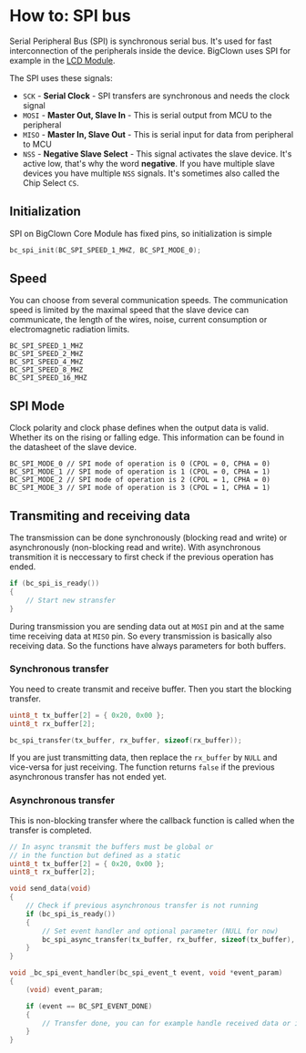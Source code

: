 # How to: SPI bus

Serial Peripheral Bus \(SPI\) is synchronous serial bus. It's used for fast interconnection of the peripherals inside the device. BigClown uses SPI for example in the [LCD Module](how-to-lcd-module.md).

The SPI uses these signals:

* `SCK` - **Serial Clock** - SPI transfers are synchronous and needs the clock signal
* `MOSI` - **Master Out, Slave In** - This is serial output from MCU to the peripheral
* `MISO` - **Master In, Slave Out** - This is serial input for data from peripheral to MCU
* `NSS` - **Negative Slave Select** - This signal activates the slave device. It's active low, that's why the word **negative**. If you have multiple slave devices you have multiple `NSS` signals. It's sometimes also called the Chip Select `CS`.

## Initialization

SPI on BigClown Core Module has fixed pins, so initialization is simple

```c
bc_spi_init(BC_SPI_SPEED_1_MHZ, BC_SPI_MODE_0);
```

## Speed

You can choose from several communication speeds. The communication speed is limited by the maximal speed that the slave device can communicate, the length of the wires, noise, current consumption or electromagnetic radiation limits.

```text
BC_SPI_SPEED_1_MHZ
BC_SPI_SPEED_2_MHZ
BC_SPI_SPEED_4_MHZ
BC_SPI_SPEED_8_MHZ
BC_SPI_SPEED_16_MHZ
```

## SPI Mode

Clock polarity and clock phase defines when the output data is valid. Whether its on the rising or falling edge. This information can be found in the datasheet of the slave device.

```text
BC_SPI_MODE_0 // SPI mode of operation is 0 (CPOL = 0, CPHA = 0)
BC_SPI_MODE_1 // SPI mode of operation is 1 (CPOL = 0, CPHA = 1)
BC_SPI_MODE_2 // SPI mode of operation is 2 (CPOL = 1, CPHA = 0)
BC_SPI_MODE_3 // SPI mode of operation is 3 (CPOL = 1, CPHA = 1)
```

## Transmiting and receiving data

The transmission can be done synchronously \(blocking read and write\) or asynchronously \(non-blocking read and write\). With asynchronous transmition it is neccessary to first check if the previous operation has ended.

```c
if (bc_spi_is_ready())
{
    // Start new stransfer
}
```

During transmission you are sending data out at `MOSI` pin and at the same time receiving data at `MISO` pin. So every transmission is basically also receiving data. So the functions have always parameters for both buffers.

### Synchronous transfer

You need to create transmit and receive buffer. Then you start the blocking transfer.

```c
uint8_t tx_buffer[2] = { 0x20, 0x00 };
uint8_t rx_buffer[2];

bc_spi_transfer(tx_buffer, rx_buffer, sizeof(rx_buffer));
```

If you are just transmitting data, then replace the `rx_buffer` by `NULL` and vice-versa for just receiving. The function returns `false` if the previous asynchronous transfer has not ended yet.

### Asynchronous transfer

This is non-blocking transfer where the callback function is called when the transfer is completed.

```c
// In async transmit the buffers must be global or
// in the function but defined as a static
uint8_t tx_buffer[2] = { 0x20, 0x00 };
uint8_t rx_buffer[2];

void send_data(void)
{
    // Check if previous asynchronous transfer is not running
    if (bc_spi_is_ready())
    {
        // Set event handler and optional parameter (NULL for now)
        bc_spi_async_transfer(tx_buffer, rx_buffer, sizeof(tx_buffer), _bc_spi_event_handler, NULL)
    }
}

void _bc_spi_event_handler(bc_spi_event_t event, void *event_param)
{
    (void) event_param;

    if (event == BC_SPI_EVENT_DONE)
    {
        // Transfer done, you can for example handle received data or initiate a new transfer
    }
}
```

